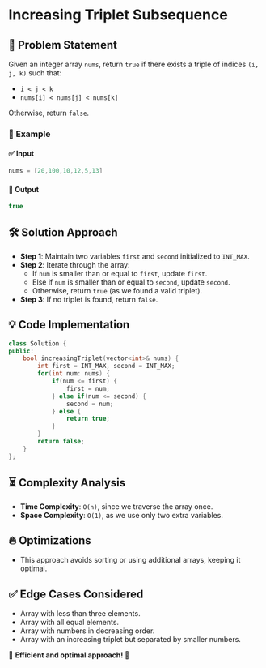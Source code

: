 # Increasing Triplet Subsequence

## 🚀 Problem Statement
Given an integer array `nums`, return `true` if there exists a triple of indices `(i, j, k)` such that:
- `i < j < k`
- `nums[i] < nums[j] < nums[k]`

Otherwise, return `false`.

### 🔹 Example
#### ✅ Input
```cpp
nums = [20,100,10,12,5,13]
```
#### 🎯 Output
```cpp
true
```

## 🛠️ Solution Approach
- **Step 1**: Maintain two variables `first` and `second` initialized to `INT_MAX`.
- **Step 2**: Iterate through the array:
  - If `num` is smaller than or equal to `first`, update `first`.
  - Else if `num` is smaller than or equal to `second`, update `second`.
  - Otherwise, return `true` (as we found a valid triplet).
- **Step 3**: If no triplet is found, return `false`.

## 💡 Code Implementation
```cpp
class Solution {
public:
    bool increasingTriplet(vector<int>& nums) {
        int first = INT_MAX, second = INT_MAX;
        for(int num: nums) {
            if(num <= first) {
                first = num;
            } else if(num <= second) {
                second = num;
            } else {
                return true;
            }
        }
        return false;
    }
};
```

## ⏳ Complexity Analysis
- **Time Complexity**: `O(n)`, since we traverse the array once.
- **Space Complexity**: `O(1)`, as we use only two extra variables.

## 🔥 Optimizations
- This approach avoids sorting or using additional arrays, keeping it optimal.

## ✅ Edge Cases Considered
- Array with less than three elements.
- Array with all equal elements.
- Array with numbers in decreasing order.
- Array with an increasing triplet but separated by smaller numbers.

📌 **Efficient and optimal approach! 🚀**

